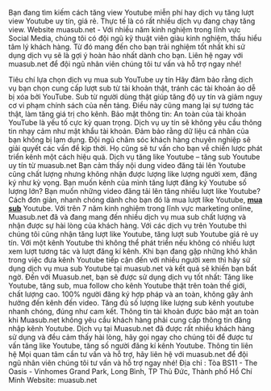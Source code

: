 Bạn đang tìm kiếm cách tăng view Youtube miễn phí hay dịch vụ tăng lượt view Youtube uy tín, giá rẻ. Thực tế là có rất nhiều dịch vụ đang chạy tăng view.
Website muasub.net - Với nhiều năm kinh nghiệm trong lĩnh vực Social Media, chúng tôi có đội ngũ kỹ thuật viên giàu kinh nghiệm, thấu hiểu tâm lý khách hàng. 
Từ đó mang đến cho bạn trải nghiệm tốt nhất khi sử dụng dịch vụ sẽ là gợi ý hoàn hảo nhất dành cho bạn.
Liên hệ ngay với muasub.net để đội ngũ nhân viên chúng tôi tư vấn và hỗ trợ ngay nhé!

Tiêu chí lựa chọn dịch vụ mua sub YouTube uy tín
Hãy đảm bảo rằng dịch vụ bạn chọn cung cấp lượt sub từ tài khoản thật, tránh các tài khoản ảo dễ bị xóa bởi YouTube.
Sub từ người dùng thật giúp tăng độ uy tín và giảm nguy cơ vi phạm chính sách của nền tảng.
Điều này cũng mang lại sự tương tác thật, làm tăng giá trị cho kênh.
Bảo mật thông tin: An toàn của tài khoản YouTube là yếu tố cực kỳ quan trọng.
Dịch vụ uy tín sẽ không yêu cầu thông tin nhạy cảm như mật khẩu tài khoản.
Đảm bảo rằng dữ liệu cá nhân của bạn không bị lạm dụng.
Đội ngũ chăm sóc khách hàng chuyên nghiệp sẽ giải quyết các vấn đề kịp thời.
Họ cũng sẽ tư vấn cho bạn về chiến lược phát triển kênh một cách hiệu quả.
Dịch vụ tăng like Youtube – tăng sub Youtube uy tín từ muasub.net
Bạn cảm thấy nội dung video đăng tải lên Youtube cũng chất lượng nhưng không nhận được lượng like lượng người xem, đăng ký như kỳ vọng.
Bạn muốn kênh của mình tăng lượt đăng ký Youtube số lượng lớn?
Bạn muốn những video đăng tải lên tăng nhiều lượt like Youtube?
Cách đơn giản, nhanh chóng dành cho bạn đó là mua lượt like Youtube, [**mua sub**](https://muasub.net/) Youtube. Với trên 7 năm kinh nghiệm trong lĩnh vực marketing online, Muasub.net đã và đang mang đến nhiều dịch vụ mua sub chất lượng và nhận được sự hài lòng của khách hàng. 
Với các dịch vụ trên Youtube thì chúng tôi cũng nhận tăng lượt like Youtube, tăng lượt sub Youtube giá rẻ uy tín.
Với một kênh Youtube thì không thể phát triển nếu không có nhiều lượt xem lượt tương tác và lượt đăng kí kênh. 
Khi bạn đang gặp những khó khăn trong việc đưa kênh Youtube tiếp cận đến với nhiều người xem thì hãy sử dụng dịch vụ mua sub Youtube tại muasub.net và kết quả sẽ khiến bạn bất ngờ.
Đến với Muasub.net, bạn sẽ được sử dụng dịch vụ tốt nhất:
Tăng like Youtube, tăng sub, mua follow cho kênh Youtube thật trên toàn thế giới, chất lượng cao. 100% người đăng ký hợp pháp và an toàn, không gây ảnh hưởng đến kênh đến video.
Tăng đủ số lượng like lượng sub kênh youtube nhanh chóng, đúng như cam kết.
Thông tin tài khoản được bảo mật an toàn khi Muasub.net không yêu cầu khách hàng phải cung cấp thông tin đăng nhập kênh Youtube.
Dịch vụ tại Muasub.net đã được rất nhiều khách hàng sử dụng và đều cảm thấy hài lòng, hãy gọi ngay cho chúng tôi để được tư vấn tăng like Youtube, tăng số người đăng kí kênh Youtube.
Thông tin liên hệ
Mọi quan tâm cần tư vấn và hỗ trợ, hãy liên hệ với muasub.net để đội ngũ nhân viên chúng tôi tư vấn và hỗ trợ ngay nhé!
Địa chỉ : Tòa BS11 - The Oasis - Vinhomes Grand Park, Long Bình, TP Thủ Đức, Thành phố Hồ Chí Minh
Website: muasub.net



